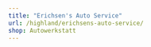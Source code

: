 ```yaml
---
title: "Erichsen's Auto Service"
url: /highland/erichsens-auto-service/
shop: Autowerkstatt
---
```

